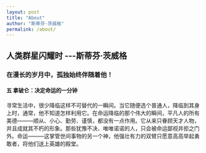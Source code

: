 ```yaml
---
layout: post
title: "About"
author: "斯蒂芬·茨威格"
permalink: /about/
---
```


## 人类群星闪耀时 ---斯蒂芬·茨威格
### 在漫长的岁月中，孤独始终伴随着他！
#### 五 拿破仑：决定命运的一分钟
寻常生活中，很少降临这样不可替代的一瞬间。当它随便选个普通人，降临到其身上时，通常，他不知道怎样利用它。在命运降临的那个伟大的瞬间，平凡人的所有美德———顺从、小心、勤劳、谨慎，都没有一点作用。它从来只眷顾天才人物，并且成就其不朽的形象。那些犹豫不决、唯唯诺诺的人，只会被命运鄙视并拒之门外。命运———这掌管世间事物的另一个神，他强壮有力的双臂只愿意高高举起勇敢者，将他们送上英雄的殿堂。
